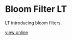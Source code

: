 Bloom Filter LT
===============

LT introducing bloom filters.

[view online](http://cdepillabout.github.io/bloom-filter-lt/index.html)
